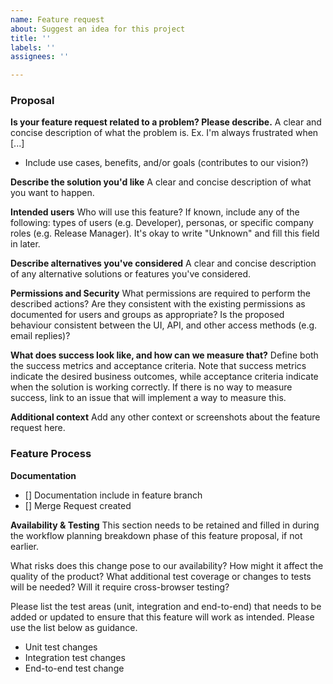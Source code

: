 ```yaml
---
name: Feature request
about: Suggest an idea for this project
title: ''
labels: ''
assignees: ''

---
```


### Proposal

**Is your feature request related to a problem? Please describe.**
A clear and concise description of what the problem is. Ex. I'm always frustrated when [...]

* Include use cases, benefits, and/or goals (contributes to our vision?)


**Describe the solution you'd like**
A clear and concise description of what you want to happen.

**Intended users**
Who will use this feature? If known, include any of the following: types of users (e.g. Developer), personas, or specific company roles (e.g. Release Manager). It's okay to write "Unknown" and fill this field in later.

**Describe alternatives you've considered**
A clear and concise description of any alternative solutions or features you've considered.

**Permissions and Security**
What permissions are required to perform the described actions? Are they consistent with the existing permissions as documented for users and groups as appropriate? Is the proposed behaviour consistent between the UI, API, and other access methods (e.g. email replies)?

**What does success look like, and how can we measure that?**
Define both the success metrics and acceptance criteria. Note that success metrics indicate the desired business outcomes, while acceptance criteria indicate when the solution is working correctly. If there is no way to measure success, link to an issue that will implement a way to measure this.

**Additional context**
Add any other context or screenshots about the feature request here.

### Feature Process

**Documentation**
- [] Documentation include in feature branch
- [] Merge Request created

**Availability & Testing**
This section needs to be retained and filled in during the workflow planning breakdown phase of this feature proposal, if not earlier.

What risks does this change pose to our availability? How might it affect the quality of the product? What additional test coverage or changes to tests will be needed? Will it require cross-browser testing?

Please list the test areas (unit, integration and end-to-end) that needs to be added or updated to ensure that this feature will work as intended. Please use the list below as guidance.
* Unit test changes
* Integration test changes
* End-to-end test change
